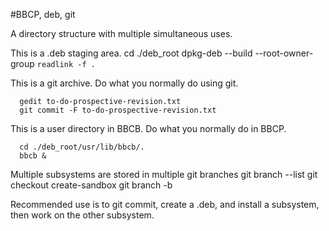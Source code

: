 #BBCP, deb, git

A directory structure with multiple simultaneous uses.

This is a .deb staging area.
  cd ./deb_root
  dpkg-deb --build --root-owner-group `readlink -f .`
  
This is a git archive.
    Do what you normally do using git.
    
      gedit to-do-prospective-revision.txt
      git commit -F to-do-prospective-revision.txt


This is a user directory in BBCB.
    Do what you normally do in BBCP.
  
      cd ./deb_root/usr/lib/bbcb/.
      bbcb &
  
Multiple subsystems are stored in multiple git branches
  git branch --list
  git checkout create-sandbox
  git branch -b <your new subsystem>

Recommended use is to git commit, create a .deb, and install a subsystem, then work on the other subsystem.


